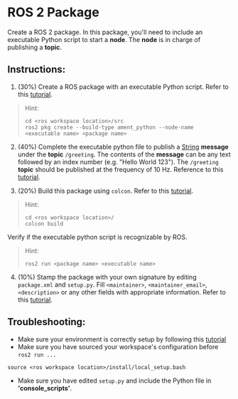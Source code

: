 # ROS 2 Package
Create a ROS 2 package. In this package, you'll need to include an executable Python script to start a **node**. The **node** is in charge of publishing a **topic**.

## Instructions: 
1. (30%) Create a ROS package with an executable Python script. Refer to this [tutorial](https://docs.ros.org/en/humble/Tutorials/Beginner-Client-Libraries/Creating-Your-First-ROS2-Package.html). 
> Hint:
> ```console
> cd <ros workspace location>/src
> ros2 pkg create --build-type ament_python --node-name <executable name> <package name>
> ``` 

2. (40%) Complete the executable python file to publish a [String](https://docs.ros2.org/foxy/api/std_msgs/msg/String.html) **message** under the **topic** `/greeting`. The contents of the **message** can be any text followed by an index number (e.g. "Hello World 123"). The `/greeting` **topic** should be published at the frequency of 10 Hz. Reference to this [tutorial](https://docs.ros.org/en/humble/Tutorials/Beginner-Client-Libraries/Writing-A-Simple-Py-Publisher-And-Subscriber.html).

3. (20%) Build this package using `colcon`. Refer to this [tutorial](https://docs.ros.org/en/humble/Tutorials/Beginner-Client-Libraries/Creating-Your-First-ROS2-Package.html). 
> Hint:
> ```console
> cd <ros workspace location>/
> colcon build
> ```

Verify if the executable python script is recognizable by ROS.
> Hint:
> ```console
> ros2 run <package name> <executable name>
> ```

4. (10%) Stamp the package with your own signature by editing `package.xml` and `setup.py`. Fill `<maintainer>`, `<maintainer_email>`, `<description>` or any other fields with appropriate information. Refer to this [tutorial](https://docs.ros.org/en/humble/Tutorials/Beginner-Client-Libraries/Creating-Your-First-ROS2-Package.html). 

## Troubleshooting:
- Make sure your environment is correctly setup by following this [tutorial](https://docs.ros.org/en/humble/Tutorials/Beginner-CLI-Tools/Configuring-ROS2-Environment.html)
- Make sure you have sourced your workspace's configuration before `ros2 run ...`
```console
source <ros workspace location>/install/local_setup.bash
```
- Make sure you have edited `setup.py` and include the Python file in **'console_scripts'**.
